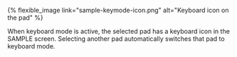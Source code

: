 ---
---

{% flexible_image link="sample-keymode-icon.png" alt="Keyboard icon on the pad" %}

When keyboard mode is active, the selected pad has a keyboard icon in the SAMPLE screen. Selecting another pad automatically switches that pad to keyboard mode.
